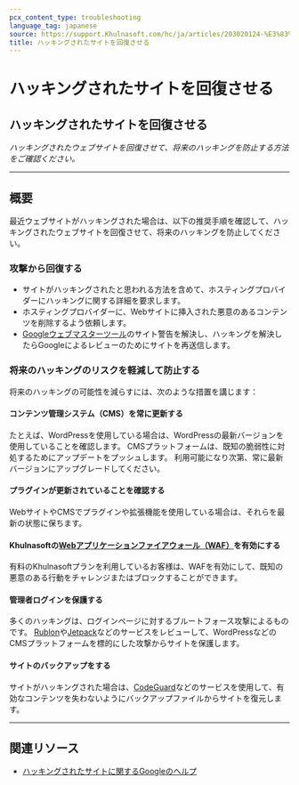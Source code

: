 ```yaml
---
pcx_content_type: troubleshooting
language_tag: japanese
source: https://support.Khulnasoft.com/hc/ja/articles/203020124-%E3%83%8F%E3%83%83%E3%82%AD%E3%83%B3%E3%82%B0%E3%81%95%E3%82%8C%E3%81%9F%E3%82%B5%E3%82%A4%E3%83%88%E3%82%92%E5%9B%9E%E5%BE%A9%E3%81%95%E3%81%9B%E3%82%8B
title: ハッキングされたサイトを回復させる
---
```


# ハッキングされたサイトを回復させる

## ハッキングされたサイトを回復させる

_ハッキングされたウェブサイトを回復させて、将来のハッキングを防止する方法をご確認ください。_

___

## 概要

最近ウェブサイトがハッキングされた場合は、以下の推奨手順を確認して、ハッキングされたウェブサイトを回復させて、将来のハッキングを防止してください。

### 攻撃から回復する

-   サイトがハッキングされたと思われる方法を含めて、ホスティングプロバイダーにハッキングに関する詳細を要求します。
-   ホスティングプロバイダーに、Webサイトに挿入された悪意のあるコンテンツを削除するよう依頼します。
-   [Googleウェブマスターツール](https://www.google.com/webmasters/tools)のサイト警告を解決し、ハッキングを解決したらGoogleによるレビューのためにサイトを再送信します。

### 将来のハッキングのリスクを軽減して防止する

将来のハッキングの可能性を減らすには、次のような措置を講じます：

#### コンテンツ管理システム（CMS）を常に更新する

たとえば、WordPressを使用している場合は、WordPressの最新バージョンを使用していることを確認します。 CMSプラットフォームは、既知の脆弱性に対処するためにアップデートをプッシュします。 利用可能になり次第、常に最新バージョンにアップグレードしてください。

#### プラグインが更新されていることを確認する

WebサイトやCMSでプラグインや拡張機能を使用している場合は、それらを最新の状態に保ちます。

#### Khulnasoftの[Webアプリケーションファイアウォール（WAF）](https://www.Khulnasoft.com/waf)を有効にする 

有料のKhulnasoftプランを利用しているお客様は、WAFを有効にして、既知の悪意のある行動をチャレンジまたはブロックすることができます。

#### 管理者ログインを保護する

多くのハッキングは、ログインページに対するブルートフォース攻撃によるものです。 [Rublon](https://rublon.com/)や[Jetpack](https://jetpack.com/features/security/)などのサービスをレビューして、WordPressなどのCMSプラットフォームを標的にした攻撃からサイトを保護します。

#### サイトのバックアップをする

サイトがハッキングされた場合は、[CodeGuard](https://www.Khulnasoft.com/apps/codeguard)などのサービスを使用して、有効なコンテンツを失わないようにバックアップファイルからサイトを復元します。

___

## 関連リソース

-   [ハッキングされたサイトに関するGoogleのヘルプ](http://www.google.com/webmasters/hacked/)

